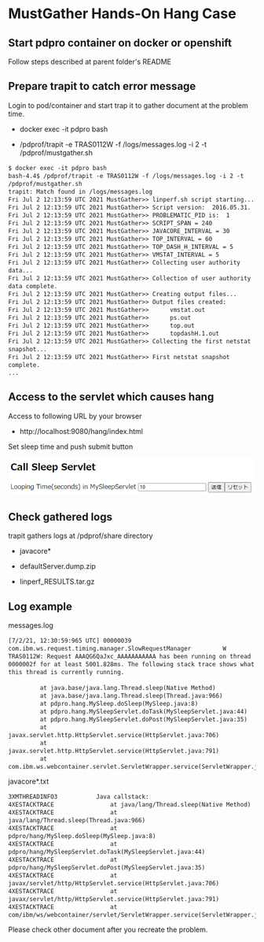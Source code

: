 # MustGather Hands-On Hang Case

## Start pdpro container on docker or openshift

Follow steps described at parent folder's README 


## Prepare trapit to catch error message

Login to pod/container and start trap it to gather document at the problem time.

- docker exec -it pdpro bash

- /pdprof/trapit -e TRAS0112W -f /logs/messages.log -i 2 -t /pdprof/mustgather.sh

```
$ docker exec -it pdpro bash
bash-4.4$ /pdprof/trapit -e TRAS0112W -f /logs/messages.log -i 2 -t /pdprof/mustgather.sh
trapit: Match found in /logs/messages.log
Fri Jul 2 12:13:59 UTC 2021 MustGather>> linperf.sh script starting...
Fri Jul 2 12:13:59 UTC 2021 MustGather>> Script version:  2016.05.31.
Fri Jul 2 12:13:59 UTC 2021 MustGather>> PROBLEMATIC_PID is:  1
Fri Jul 2 12:13:59 UTC 2021 MustGather>> SCRIPT_SPAN = 240
Fri Jul 2 12:13:59 UTC 2021 MustGather>> JAVACORE_INTERVAL = 30
Fri Jul 2 12:13:59 UTC 2021 MustGather>> TOP_INTERVAL = 60
Fri Jul 2 12:13:59 UTC 2021 MustGather>> TOP_DASH_H_INTERVAL = 5
Fri Jul 2 12:13:59 UTC 2021 MustGather>> VMSTAT_INTERVAL = 5
Fri Jul 2 12:13:59 UTC 2021 MustGather>> Collecting user authority data...
Fri Jul 2 12:13:59 UTC 2021 MustGather>> Collection of user authority data complete.
Fri Jul 2 12:13:59 UTC 2021 MustGather>> Creating output files...
Fri Jul 2 12:13:59 UTC 2021 MustGather>> Output files created:
Fri Jul 2 12:13:59 UTC 2021 MustGather>>      vmstat.out
Fri Jul 2 12:13:59 UTC 2021 MustGather>>      ps.out
Fri Jul 2 12:13:59 UTC 2021 MustGather>>      top.out
Fri Jul 2 12:13:59 UTC 2021 MustGather>>      topdashH.1.out
Fri Jul 2 12:13:59 UTC 2021 MustGather>> Collecting the first netstat snapshot...
Fri Jul 2 12:13:59 UTC 2021 MustGather>> First netstat snapshot complete. 
...

```

## Access to the servlet which causes hang

Access to following URL by your browser

- http://localhost:9080/hang/index.html

Set sleep time and push submit button

![sleep-servlet](sleep-servlet.png)


## Check gathered logs

trapit gathers logs at /pdprof/share directory

- javacore*

- defaultServer.dump.zip

- linperf_RESULTS.tar.gz


## Log example

messages.log
```
[7/2/21, 12:30:59:965 UTC] 00000039 com.ibm.ws.request.timing.manager.SlowRequestManager         W TRAS0112W: Request AAAQG6QaJxc_AAAAAAAAAAA has been running on thread 0000002f for at least 5001.828ms. The following stack trace shows what this thread is currently running.

         at java.base/java.lang.Thread.sleep(Native Method)
         at java.base/java.lang.Thread.sleep(Thread.java:966)
         at pdpro.hang.MySleep.doSleep(MySleep.java:8)
         at pdpro.hang.MySleepServlet.doTask(MySleepServlet.java:44)
         at pdpro.hang.MySleepServlet.doPost(MySleepServlet.java:35)
         at javax.servlet.http.HttpServlet.service(HttpServlet.java:706)
         at javax.servlet.http.HttpServlet.service(HttpServlet.java:791)
         at com.ibm.ws.webcontainer.servlet.ServletWrapper.service(ServletWrapper.java:1258)
```


javacore*.txt
```
3XMTHREADINFO3           Java callstack:
4XESTACKTRACE                at java/lang/Thread.sleep(Native Method)
4XESTACKTRACE                at java/lang/Thread.sleep(Thread.java:966)
4XESTACKTRACE                at pdpro/hang/MySleep.doSleep(MySleep.java:8)
4XESTACKTRACE                at pdpro/hang/MySleepServlet.doTask(MySleepServlet.java:44)
4XESTACKTRACE                at pdpro/hang/MySleepServlet.doPost(MySleepServlet.java:35)
4XESTACKTRACE                at javax/servlet/http/HttpServlet.service(HttpServlet.java:706)
4XESTACKTRACE                at javax/servlet/http/HttpServlet.service(HttpServlet.java:791)
4XESTACKTRACE                at com/ibm/ws/webcontainer/servlet/ServletWrapper.service(ServletWrapper.java:1258)
```

Please check other document after you recreate the problem.
